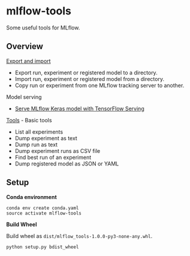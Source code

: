 # mlflow-tools

Some useful tools for MLflow.

## Overview

[Export and import](mlflow_tools/export_import/README.md)
* Export run, experiment or registered model to a directory.
* Import run, experiment or registered model from a directory.
* Copy run or experiment from one MLflow tracking server to another.

Model serving
  * [Serve MLflow Keras model with TensorFlow Serving](mlflow_tools/tensorflow_serving)

[Tools](mlflow_tools/tools/README.md) - Basic tools
* List all experiments
* Dump experiment as text
* Dump run as text
* Dump experiment runs as CSV file
* Find best run of an experiment
* Dump registered model as JSON or YAML

## Setup 

**Conda environment**

```
conda env create conda.yaml
source activate mlflow-tools
```

**Build Wheel**

Build wheel as `dist/mlflow_tools-1.0.0-py3-none-any.whl`.

```
python setup.py bdist_wheel
```



